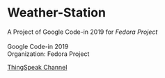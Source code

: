 # Weather-Station
A Project of Google Code-in 2019 for <i>Fedora Project</i>
<br />
<br />
Google Code-in 2019
<br />
Organization: Fedora Project

<a href="https://thingspeak.com/channels/947635/" target="_blank">ThingSpeak Channel</a>
